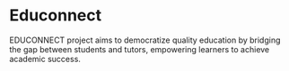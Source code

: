 # Educonnect
EDUCONNECT project aims to democratize quality education by bridging the gap between students and tutors, empowering learners to achieve academic success.
